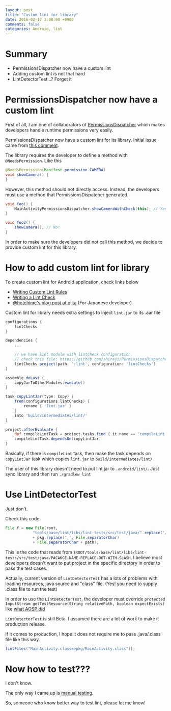 ```yaml
---
layout: post
title: "Custom lint for library"
date: 2016-02-17 3:00:00 +0900
comments: false
categories: Android, lint
---
```


# Summary

* PermissionsDispatcher now have a custom lint
* Adding custom lint is not that hard
* LintDetectorTest...? Forget it

# PermissionsDispatcher now have a custom lint

First of all, I am one of collaborators of [PermissionsDispatcher](https://github.com/hotchemi/PermissionsDispatcher) which makes developers handle runtime permissions very easily.

PermissionsDispatcher now have a custom lint for its library. Initial issue came from [this comment](https://github.com/hotchemi/PermissionsDispatcher/issues/56#issuecomment-163499243).

The library requires the developer to define a method with `@NeedsPermission`. Like this

```java
@NeedsPermission(Manifest.permission.CAMERA)
void showCamera() {
}
```

However, this method should not directly access. Instead, the developers must use a method that PermissionsDispatcher generated.

```Java
void foo() {
    MainActivityPermissionsDispatcher.showCameraWithCheck(this); // Yes
}

void foo2() {
    showCamera(); // No!
}
```

In order to make sure the developers did not call this method, we decide to provide custom lint for this library.

# How to add custom lint for library

To create custom lint for Android application, check links below

* [Writing Custom Lint Rules](http://tools.android.com/tips/lint-custom-rules)
* [Writing a Lint Check](http://tools.android.com/tips/lint/writing-a-lint-check)
* [@hotchime's blog post at qiita](http://qiita.com/hotchemi/items/9364d54a0e024a5e6275) (For Japanese developer)

Custom lint for library needs extra settings to inject `lint.jar` to its .aar file

```groovy
configurations {
    lintChecks
}

dependencies {
    ...

    // we have lint module with lintCheck configuration.
    // check this file: https://github.com/shiraji/PermissionsDispatcher/blob/master/lint/build.gradle
    lintChecks project(path: ':lint', configuration: 'lintChecks')
}

assemble.doLast {
    copyJarToOtherModules.execute()
}

task copyLintJar(type: Copy) {
    from(configurations.lintChecks) {
        rename { 'lint.jar' }
    }
    into 'build/intermediates/lint/'
}

project.afterEvaluate {
    def compileLintTask = project.tasks.find { it.name == 'compileLint' }
    compileLintTask.dependsOn(copyLintJar)
}
```

Basically, if there is `compileLint` task, then make the task depends on `copyLintJar` task which copies `lint.jar` to `build/intermediates/lint/`

The user of this library doesn't need to put lint.jar to `.android/lint/`. Just sync library and then run `./gradlew lint`

# Use LintDetectorTest

Just don't.

Check this code

```Java
File f = new File(root,
            "tools/base/lint/libs/lint-tests/src/test/java/".replace('/', File.separatorChar)
            + pkg.replace('.', File.separatorChar)
            + File.separatorChar + path);
```

This is the code that reads from `$ROOT/tools/base/lint/libs/lint-tests/src/test/java/PACAKGE-NAME-REPLACE-DOT-WITH-SLASH`.
I believe most developers doesn't want to put project in the specific directory in order to pass the test cases.

Actually, current version of `LintDetectorTest` has a lots of problems with loading resources, java source and "class" file. (Yes! you need to supply .class file to run the test)

In order to use the `LintDetectorTest`, the developer must override `protected InputStream getTestResource(String relativePath, boolean expectExists)` like [what AOSP did](https://android.googlesource.com/platform/tools/base/+/master/lint/libs/lint-tests/src/test/java/com/android/tools/lint/checks/AbstractCheckTest.java?autodive=0%2F%2F%2F%2F%2F%2F%2F#49)

`LintDetectorTest` is still Beta. I assumed there are a lot of work to make it production release.

If it comes to production, I hope it does not require me to pass .java/.class file like this way.

```Java
lintFiles("MainActivity.class=>pkg/MainActivity.class"));
```

# Now how to test???

I don't know.

The only way I came up is [manual testing](https://github.com/hotchemi/PermissionsDispatcher/pull/75#issuecomment-178650850).

So, someone who know better way to test lint, please let me know!
